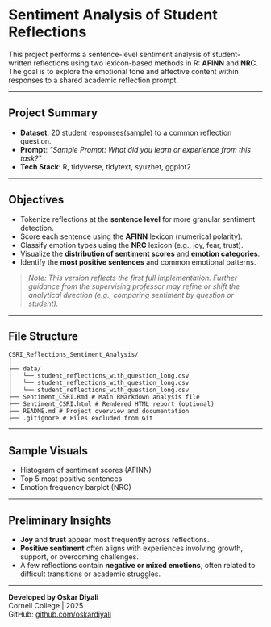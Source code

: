 # Sentiment Analysis of Student Reflections

This project performs a sentence-level sentiment analysis of student-written reflections using two lexicon-based methods in R: **AFINN** and **NRC**. The goal is to explore the emotional tone and affective content within responses to a shared academic reflection prompt.

---

## Project Summary

- **Dataset**: 20 student responses(sample) to a common reflection question.
- **Prompt**: *"Sample Prompt: What did you learn or experience from this task?"*
- **Tech Stack**: R, tidyverse, tidytext, syuzhet, ggplot2

---

## Objectives

- Tokenize reflections at the **sentence level** for more granular sentiment detection.
- Score each sentence using the **AFINN** lexicon (numerical polarity).
- Classify emotion types using the **NRC** lexicon (e.g., joy, fear, trust).
- Visualize the **distribution of sentiment scores** and **emotion categories**.
- Identify the **most positive sentences** and common emotional patterns.

>  *Note: This version reflects the first full implementation. Further guidance from the supervising professor may refine or shift the analytical direction (e.g., comparing sentiment by question or student).*

---

## File Structure

```
CSRI_Reflections_Sentiment_Analysis/
│
├── data/
│   └── student_reflections_with_question_long.csv
│   └── student_reflections_with_question_long.csv
│   └── student_reflections_with_question_long.csv
├── Sentiment_CSRI.Rmd # Main RMarkdown analysis file
├── Sentiment_CSRI.html # Rendered HTML report (optional)
├── README.md # Project overview and documentation
├── .gitignore # Files excluded from Git

```


---

##  Sample Visuals

- Histogram of sentiment scores (AFINN)
- Top 5 most positive sentences
- Emotion frequency barplot (NRC)

---

##  Preliminary Insights

- **Joy** and **trust** appear most frequently across reflections.
- **Positive sentiment** often aligns with experiences involving growth, support, or overcoming challenges.
- A few reflections contain **negative or mixed emotions**, often related to difficult transitions or academic struggles.

---

**Developed by Oskar Diyali**  
Cornell College | 2025  
GitHub: [github.com/oskardiyali](https://github.com/oskardiyali)

